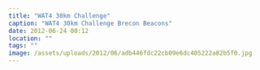```yaml
---
title: "WAT4 30km Challenge"
caption: "WAT4 30km Challenge Brecon Beacons"
date: 2012-06-24 00:12
location: ""
tags: ""
image: /assets/uploads/2012/06/adb446fdc22cb09e6dc405222a82b5f0.jpg
---
```

